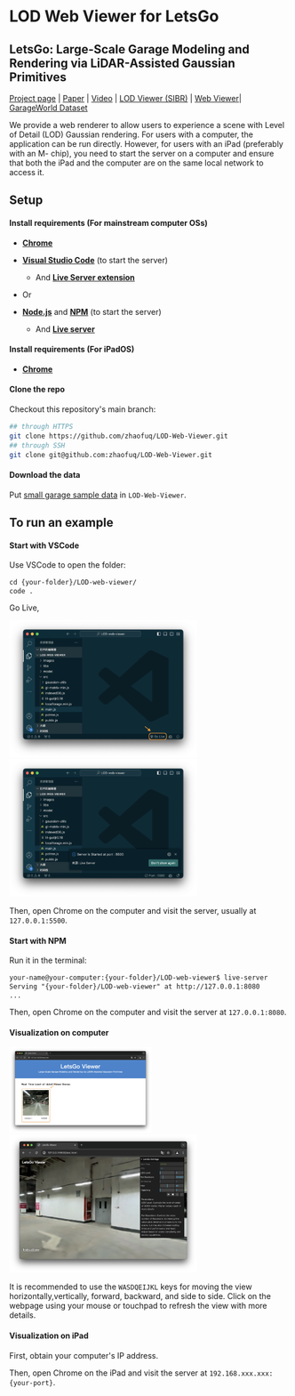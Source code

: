 # LOD Web Viewer for LetsGo

## LetsGo: Large-Scale Garage Modeling and Rendering via LiDAR-Assisted Gaussian Primitives
<!-- 
Jiadi Cui\*, Junming Cao\*, Fuqiang Zhao\*, Zhipeng He, Yifan Chen, Yuhui Zhong, Lan Xu, Yujiao Shi, Yingliang Zhang†, Jingyi Yu† -->

[Project page](https://zhaofuq.github.io/LetsGo/) | [Paper](https://arxiv.org/pdf/2404.09748) | [Video](https://www.youtube.com/watch?v=fs42UBKvGRw) | [LOD Viewer (SIBR)](https://zhaofuq.github.io/LetsGo/) | [Web Viewer](https://zhaofuq.github.io/LetsGo/)| [GarageWorld Dataset](https://zhaofuq.github.io/LetsGo/) <br>

We provide a web renderer to allow users to experience a scene with Level of Detail (LOD) Gaussian rendering. For users with a computer, the application can be run directly. However, for users with an iPad (preferably with an M- chip), you need to start the server on a computer and ensure that both the iPad and the computer are on the same local network to access it.



## Setup

#### Install requirements (For mainstream computer OSs)

- [**Chrome**](https://www.google.com/chrome/)

- [**Visual Studio Code**](https://code.visualstudio.com/download) (to start the server)
  - And [**Live Server extension**](https://marketplace.visualstudio.com/items?itemName=ritwickdey.LiveServer)

- Or 
- [**Node.js**](https://nodejs.org/en/download/package-manager) and [**NPM**](https://docs.npmjs.com/getting-started) (to start the server)
  - And [**Live server**](http://tapiov.net/live-server/)


#### Install requirements (For iPadOS)

- [**Chrome**](https://www.google.com/chrome/)

#### Clone the repo

Checkout this repository's main branch:

```sh
## through HTTPS
git clone https://github.com/zhaofuq/LOD-Web-Viewer.git
## through SSH
git clone git@github.com:zhaofuq/LOD-Web-Viewer.git
```

#### Download the data
Put [small garage sample data](https://drive.google.com/drive/folders/1WWHpzkRPYfVuqx9wP1wMpUM78LK3GlTk?usp=sharing) in `LOD-Web-Viewer`.

## To run an example

#### Start with VSCode

Use VSCode to open the folder:

```
cd {your-folder}/LOD-web-viewer/
code .
```

Go Live,

<img src="./images/vsc_1.png" alt="vsc_1" style="zoom:33%;" />

<img src="./images/vsc_2.png" alt="vsc_2" style="zoom:33%;" />

Then, open Chrome on the computer and visit the server, usually at `127.0.0.1:5500`.

#### Start with NPM

Run it in the terminal:

```
your-name@your-computer:{your-folder}/LOD-web-viewer$ live-server
Serving "{your-folder}/LOD-web-viewer" at http://127.0.0.1:8080
...
```

Then, open Chrome on the computer and visit the server at `127.0.0.1:8080`.

#### Visualization on computer

<img src="./images/chrome_1.png" alt="chrome_1" style="zoom: 25%;" />

<img src="./images/chrome_2.png" alt="chrome_2" style="zoom: 33%;" />

It is recommended to use the `WASDQEIJKL` keys for moving the view horizontally,vertically, forward, backward, and side to side. Click on the webpage using your mouse or touchpad to refresh the view with more details.

#### Visualization on iPad

First, obtain your computer's IP address. 

Then, open Chrome on the iPad and visit the server at `192.168.xxx.xxx:{your-port}`.

<!-- # Citation

If you find our code or paper helps, please consider citing:
<section class="section" id="BibTeX">
  <div class="container is-max-desktop content">
    <pre><code>@article{cui2024letsgo,
        title={LetsGo: Large-Scale Garage Modeling and Rendering via LiDAR-Assisted Gaussian Primitives},
        author={Jiadi Cui, Junming Cao, Fuqiang Zhao, Zhipeng He, Yifan Chen, Yuhui Zhong, Lan Xu, Yujiao Shi, Yingliang Zhang, Jingyi Yu},
        journal={arXiv preprint arXiv:2404.09748},
        year={2024}
    }
</code></pre>
  </div>
</section>

## Troubleshooting

#### Bugs and Issues



# Acknowledgements
-->


